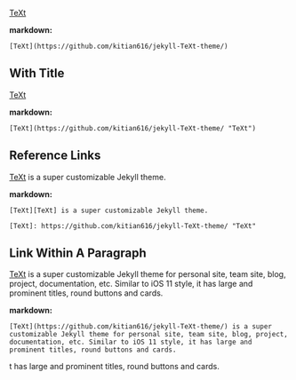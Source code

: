 

[TeXt](https://github.com/kitian616/jekyll-TeXt-theme/)

<!--more-->

**markdown:**

    [TeXt](https://github.com/kitian616/jekyll-TeXt-theme/)

## With Title

[TeXt](https://github.com/kitian616/jekyll-TeXt-theme/ "TeXt")

**markdown:**

    [TeXt](https://github.com/kitian616/jekyll-TeXt-theme/ "TeXt")

## Reference Links

[TeXt][TeXt] is a super customizable Jekyll theme.

[TeXt]: https://github.com/kitian616/jekyll-TeXt-theme/ "TeXt"

**markdown:**

    [TeXt][TeXt] is a super customizable Jekyll theme.

    [TeXt]: https://github.com/kitian616/jekyll-TeXt-theme/ "TeXt"

## Link Within A Paragraph

[TeXt](https://github.com/kitian616/jekyll-TeXt-theme/) is a super customizable Jekyll theme for personal site, team site, blog, project, documentation, etc. Similar to iOS 11 style, it has large and prominent titles, round buttons and cards.

**markdown:**

    [TeXt](https://github.com/kitian616/jekyll-TeXt-theme/) is a super customizable Jekyll theme for personal site, team site, blog, project, documentation, etc. Similar to iOS 11 style, it has large and prominent titles, round buttons and cards.
t has large and prominent titles, round buttons and cards.
